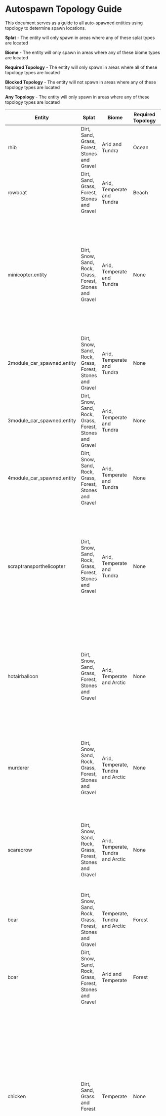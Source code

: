 # Autospawn Topology Guide

This document serves as a guide to all auto-spawned entities using topology to determine spawn locations.

**Splat** - The entity will only spawn in areas where any of these splat types are located

**Biome** - The entity will only spawn in areas where any of these biome types are located
  
**Required Topology** - The entity will only spawn in areas where all of these topology types are located
  
**Blocked Topology** - The entity will not spawn in areas where any of these topology types are located
  
**Any Topology** - The entity will only spawn in areas where any of these topology types are located


| Entity | Splat | Biome | Required Topology | Blocked Topology | Any Topology |
| --- | --- | --- | --- | --- | --- |
| rhib | Dirt, Sand, Grass, Forest, Stones and Gravel | Arid and Tundra | Ocean | Beachside and Beach | Ocean |
| rowboat | Dirt, Sand, Grass, Forest, Stones and Gravel | Arid, Temperate and Tundra | Beach | Beachside | Oceanside, River, Riverside, Lake and Lakeside |
| minicopter.entity | Dirt, Snow, Sand, Rock, Grass, Forest, Stones and Gravel | Arid, Temperate and Tundra | None | Cliff, Summit, Beachside, Beach, Ocean, Oceanside, Decor, Swamp, River, Riverside, Lake, Lakeside, Offshore, Powerline, Building, Cliffside, Mountain, Clutter and Hilltop | Road |
| 2module_car_spawned.entity | Dirt, Snow, Sand, Rock, Grass, Forest, Stones and Gravel | Arid, Temperate and Tundra | None | Forest | Beach |
| 3module_car_spawned.entity | Dirt, Snow, Sand, Rock, Grass, Forest, Stones and Gravel | Arid, Temperate and Tundra | None | Forest | Beach |
| 4module_car_spawned.entity | Dirt, Snow, Sand, Rock, Grass, Forest, Stones and Gravel | Arid, Temperate and Tundra | None | Forest | Beach |
| scraptransporthelicopter | Dirt, Snow, Sand, Rock, Grass, Forest, Stones and Gravel | Arid, Temperate and Tundra | None | Cliff, Summit, Beachside, Beach, Ocean, Oceanside, Decor, Swamp, River, Riverside, Lake, Lakeside, Offshore, Powerline, Building, Cliffside, Mountain, Clutter and Hilltop | Field and Road |
| hotairballoon | Dirt, Snow, Sand, Grass, Forest, Stones and Gravel | Arid, Temperate and Arctic | None | Cliff, Beachside, Beach, Forest, Ocean, Oceanside, River, Riverside, Lake, Lakeside, Offshore, Powerline, Building, Cliffside and Mountain | Field, Roadside and Plain |
| murderer | Dirt, Snow, Sand, Rock, Grass, Forest, Stones and Gravel | Arid, Temperate, Tundra and Arctic | None | Cliff, Summit, Ocean, Decor, Swamp, River, Lake, Offshore, Plain, Building, Cliffside, Mountain and Clutter | Monument, Roadside and Powerline |
| scarecrow | Dirt, Snow, Sand, Rock, Grass, Forest, Stones and Gravel | Arid, Temperate, Tundra and Arctic | None | Cliff, Summit, Ocean, Decor, Swamp, River, Lake, Offshore, Plain, Building, Cliffside, Mountain and Clutter | Monument, Roadside and Powerline |
| bear | Dirt, Snow, Sand, Rock, Grass, Forest, Stones and Gravel | Temperate, Tundra and Arctic | Forest | None | Forest |
| boar | Dirt, Snow, Sand, Rock, Grass, Forest, Stones and Gravel | Arid and Temperate | Forest | None | Forest |
| chicken | Dirt, Sand, Grass and Forest | Temperate | None | Field, Cliff, Summit, Beachside, Beach, Forest, Forestside, Ocean, Oceanside, Decor, Monument, Road, Roadside, Swamp, River, Riverside, Lake, Lakeside, Offshore, Powerline, Plain, Building, Cliffside, Mountain, Clutter, Alt, Tier0, Tier1, Tier2, Mainland and Hilltop | Field, Cliff, Summit, Beachside, Beach, Forest, Forestside, Ocean, Oceanside, Decor, Monument, Road, Roadside, Swamp, River, Riverside, Lake, Lakeside, Offshore, Powerline, Plain, Building, Cliffside, Mountain, Clutter, Alt, Tier0, Tier1, Tier2, Mainland and Hilltop |
| horse | Grass | Arid and Temperate | None | Field, Cliff, Summit, Beachside, Beach, Forestside, Ocean, Oceanside, Decor, Monument, Road, Roadside, Swamp, River, Riverside, Lake, Lakeside, Offshore, Powerline, Plain, Building, Cliffside, Mountain, Clutter, Alt, Tier0, Tier1, Tier2, Mainland and Hilltop | Field, Cliff, Summit, Beachside, Beach, Forest, Forestside, Ocean, Oceanside, Decor, Monument, Road, Roadside, Swamp, River, Riverside, Lake, Lakeside, Offshore, Powerline, Plain, Building, Cliffside, Mountain, Clutter, Alt, Tier0, Tier1, Tier2, Mainland and Hilltop |
| stag | Grass and Forest | Temperate and Tundra | Forest | None | Forest |
| wolf | Dirt, Snow, Sand, Grass, Forest, Stones and Gravel | Arid, Temperate and Tundra | Forest | None | Forest |
| zombie | Dirt, Snow, Sand, Rock, Grass, Forest, Stones and Gravel | Arid, Temperate, Tundra and Arctic | None | Cliff, Summit, Ocean, Decor, Monument, Road, Swamp, River, Lake, Offshore, Plain, Building, Cliffside, Mountain and Clutter | Field, Cliff, Summit, Beachside, Beach, Forest, Forestside, Ocean, Oceanside, Decor, Monument, Road, Roadside, Swamp, River, Riverside, Lake, Lakeside, Offshore, Powerline, Plain, Building, Cliffside, Mountain, Clutter, Alt, Tier0, Tier1, Tier2, Mainland and Hilltop |
| testridablehorse | Dirt, Snow, Sand, Rock, Grass, Forest, Stones and Gravel | Arid and Temperate | None | Cliff, Summit, Forest, Ocean, Oceanside, Decor, Monument, Road, Swamp, River, Lake, Offshore, Powerline, Building, Cliffside, Mountain, Clutter and Hilltop | Field, Cliff, Summit, Beachside, Beach, Forest, Forestside, Ocean, Oceanside, Decor, Monument, Road, Roadside, Swamp, River, Riverside, Lake, Lakeside, Offshore, Powerline, Plain, Building, Cliffside, Mountain, Clutter, Alt, Tier0, Tier1, Tier2, Mainland and Hilltop |
| loot-barrel-1 | Dirt, Snow, Sand, Rock, Grass, Forest, Stones and Gravel | Arid, Temperate, Tundra and Arctic | None | Cliff, Summit, Ocean, Decor, River, Lake, Offshore, Building, Cliffside, Mountain and Clutter | Monument |
| loot-barrel-2 | Dirt, Snow, Sand, Rock, Grass, Forest, Stones and Gravel | Arid, Temperate, Tundra and Arctic | None | Cliff, Summit, Ocean, Decor, River, Lake, Offshore, Building, Cliffside, Mountain and Clutter | Monument |
| trash-pile-1 | Dirt, Snow, Sand, Rock, Grass, Forest, Stones and Gravel | Arid, Temperate, Tundra and Arctic | None | Cliff, Summit, Ocean, Decor, River, Lake, Offshore, Building, Cliffside, Mountain and Clutter | Monument |
| metal-ore | Dirt, Snow, Sand, Rock, Grass, Forest, Stones and Gravel | Arid, Temperate, Tundra and Arctic | Summit | None | Field, Cliff, Summit, Beachside, Beach, Forest, Forestside, Ocean, Oceanside, Decor, Monument, Road, Roadside, Swamp, River, Riverside, Lake, Lakeside, Offshore, Powerline, Plain, Building, Cliffside, Mountain, Clutter, Alt, Tier0, Tier1, Tier2, Mainland and Hilltop |
| stone-ore | Dirt, Snow, Sand, Rock, Grass, Forest, Stones and Gravel | Arid, Temperate, Tundra and Arctic | Summit | None | Field, Cliff, Summit, Beachside, Beach, Forest, Forestside, Ocean, Oceanside, Decor, Monument, Road, Roadside, Swamp, River, Riverside, Lake, Lakeside, Offshore, Powerline, Plain, Building, Cliffside, Mountain, Clutter, Alt, Tier0, Tier1, Tier2, Mainland and Hilltop |
| sulfur-ore | Dirt, Snow, Sand, Rock, Grass, Forest, Stones and Gravel | Arid, Temperate, Tundra and Arctic | Summit | None | Field, Cliff, Summit, Beachside, Beach, Forest, Forestside, Ocean, Oceanside, Decor, Monument, Road, Roadside, Swamp, River, Riverside, Lake, Lakeside, Offshore, Powerline, Plain, Building, Cliffside, Mountain, Clutter, Alt, Tier0, Tier1, Tier2, Mainland and Hilltop |
| mushroom-cluster-5 | Forest | Temperate and Tundra | None | Cliff, Summit, Ocean, Decor, Road, Swamp, River, Lake, Offshore, Plain, Building, Cliffside, Mountain and Clutter | Forest |
| mushroom-cluster-6 | Forest | Temperate and Tundra | None | Cliff, Summit, Ocean, Decor, Road, Swamp, River, Lake, Offshore, Plain, Building, Cliffside, Mountain and Clutter | Forest |
| hemp-collectable | Dirt, Grass and Forest | Temperate and Tundra | None | Cliff, Summit, Beach, Ocean, Decor, Road, Swamp, River, Lake, Offshore, Plain, Building, Cliffside, Mountain and Clutter | Field and Forest |
| metal-collectable | Dirt, Snow, Sand, Grass and Forest | Arid, Temperate and Tundra | None | Cliff, Summit, Beach, Ocean, Decor, Road, Swamp, River, Lake, Offshore, Plain, Building, Cliffside, Mountain and Clutter | Field and Forest |
| stone-collectable | Dirt, Snow, Sand, Grass and Forest | Arid, Temperate and Tundra | None | Cliff, Summit, Beach, Ocean, Decor, Road, Swamp, River, Lake, Offshore, Plain, Building, Cliffside, Mountain and Clutter | Field and Forest |
| sulfur-collectable | Dirt, Snow, Sand, Grass and Forest | Arid, Temperate and Tundra | None | Cliff, Summit, Beach, Ocean, Decor, Road, Swamp, River, Lake, Offshore, Plain, Building, Cliffside, Mountain and Clutter | Field and Forest |
| corn-collectable | Grass and Forest | Arid, Temperate and Tundra | None | Cliff, Summit, Beachside, Beach, Ocean, Oceanside, Decor, Road, Swamp, River, Lake, Offshore, Plain, Building, Cliffside, Mountain and Clutter | Riverside and Lakeside |
| pumpkin-collectable | Grass and Forest | Arid, Temperate and Tundra | None | Cliff, Summit, Beachside, Beach, Ocean, Oceanside, Decor, Road, Swamp, River, Lake, Offshore, Plain, Building, Cliffside, Mountain and Clutter | Riverside and Lakeside |
| birch_big_temp | Grass and Forest | Temperate | None | Cliff, Summit, Beachside, Beach, Forestside, Ocean, Road, Swamp, River, Lake, Offshore, Powerline, Plain, Building and Alt | Forest, Decor, Cliffside and Clutter |
| birch_large_temp | Grass and Forest | Temperate | None | Cliff, Summit, Beachside, Beach, Forestside, Ocean, Road, Swamp, River, Lake, Offshore, Powerline, Plain, Building and Alt | Forest, Decor, Cliffside and Clutter |
| birch_medium_temp | Grass and Forest | Temperate | None | Cliff, Summit, Beachside, Beach, Forestside, Ocean, Road, Swamp, River, Lake, Offshore, Powerline, Plain, Building and Alt | Forest, Decor, Cliffside and Clutter |
| birch_small_temp | Grass and Forest | Temperate | None | Cliff, Summit, Beachside, Beach, Forestside, Ocean, Road, Swamp, River, Lake, Offshore, Powerline, Plain, Building and Alt | Forest, Decor, Cliffside and Clutter |
| birch_tiny_temp | Grass and Forest | Temperate | None | Cliff, Summit, Beachside, Beach, Forestside, Ocean, Road, Swamp, River, Lake, Offshore, Powerline, Plain, Building and Alt | Forest, Decor, Cliffside and Clutter |
| douglas_fir_a | Grass and Forest | Temperate | None | Cliff, Summit, Beachside, Beach, Forestside, Ocean, Road, Swamp, River, Lake, Offshore, Powerline, Plain, Building and Alt | Forest, Decor, Cliffside and Clutter |
| douglas_fir_b | Grass and Forest | Temperate | None | Cliff, Summit, Beachside, Beach, Forestside, Ocean, Road, Swamp, River, Lake, Offshore, Powerline, Plain, Building and Alt | Forest, Decor, Cliffside and Clutter |
| douglas_fir_c | Grass and Forest | Temperate | None | Cliff, Summit, Beachside, Beach, Forestside, Ocean, Road, Swamp, River, Lake, Offshore, Powerline, Plain, Building and Alt | Forest, Decor, Cliffside and Clutter |
| pine_a | Grass and Forest | Temperate | None | Cliff, Summit, Beachside, Beach, Forestside, Ocean, Road, Swamp, River, Lake, Offshore, Powerline, Plain, Building and Alt | Forest, Decor, Cliffside and Clutter |
| pine_b | Grass and Forest | Temperate | None | Cliff, Summit, Beachside, Beach, Forestside, Ocean, Road, Swamp, River, Lake, Offshore, Powerline, Plain, Building and Alt | Forest, Decor, Cliffside and Clutter |
| pine_c | Grass and Forest | Temperate | None | Cliff, Summit, Beachside, Beach, Forestside, Ocean, Road, Swamp, River, Lake, Offshore, Powerline, Plain, Building and Alt | Forest, Decor, Cliffside and Clutter |
| birch_tiny_temp | Grass and Forest | Temperate | None | Cliff, Summit, Beachside, Beach, Forestside, Ocean, Road, Swamp, River, Lake, Offshore, Powerline, Plain, Building and Alt | Forest, Decor, Cliffside and Clutter |
| douglas_fir_d | Grass and Forest | Temperate | None | Cliff, Summit, Beachside, Beach, Forestside, Ocean, Road, Swamp, River, Lake, Offshore, Powerline, Plain, Building and Alt | Forest, Decor, Cliffside and Clutter |
| pine_d | Grass and Forest | Temperate | None | Cliff, Summit, Beachside, Beach, Forestside, Ocean, Road, Swamp, River, Lake, Offshore, Powerline, Plain, Building and Alt | Forest, Decor, Cliffside and Clutter |
| birch_big_tundra | Forest | Tundra | None | Cliff, Beachside, Beach, Ocean, Road, Swamp, River, Lake, Offshore, Plain and Building | Forest, Decor, Cliffside and Clutter |
| birch_large_tundra | Forest | Tundra | None | Cliff, Beachside, Beach, Ocean, Road, Swamp, River, Lake, Offshore, Plain and Building | Forest, Decor, Cliffside and Clutter |
| birch_medium_tundra | Forest | Tundra | None | Cliff, Beachside, Beach, Ocean, Road, Swamp, River, Lake, Offshore, Plain and Building | Forest, Decor, Cliffside and Clutter |
| birch_small_tundra | Forest | Tundra | None | Cliff, Beachside, Beach, Ocean, Road, Swamp, River, Lake, Offshore, Plain and Building | Forest, Decor, Cliffside and Clutter |
| birch_tiny_tundra | Forest | Tundra | None | Cliff, Beachside, Beach, Ocean, Road, Swamp, River, Lake, Offshore, Plain and Building | Forest, Decor, Cliffside and Clutter |
| douglas_fir_c | Forest | Tundra | None | Cliff, Beachside, Beach, Ocean, Road, Swamp, River, Lake, Offshore, Plain and Building | Forest, Decor, Cliffside and Clutter |
| oak_a_tundra | Forest | Tundra | None | Cliff, Beachside, Beach, Ocean, Road, Swamp, River, Lake, Offshore, Plain and Building | Forest, Decor, Cliffside and Clutter |
| oak_b_tundra | Forest | Tundra | None | Cliff, Beachside, Beach, Ocean, Road, Swamp, River, Lake, Offshore, Plain and Building | Forest, Decor, Cliffside and Clutter |
| american_beech_d_dead | Grass and Forest | Tundra | None | Cliff, Beachside, Beach, Ocean, Road, Swamp, River, Lake, Offshore, Plain and Building | Field, Forest, Forestside and Cliffside |
| american_beech_e_dead | Grass and Forest | Tundra | None | Cliff, Beachside, Beach, Ocean, Road, Swamp, River, Lake, Offshore, Plain and Building | Field, Forest, Forestside and Cliffside |
| birch_small_tundra | Grass and Forest | Tundra | None | Cliff, Beachside, Beach, Ocean, Road, Swamp, River, Lake, Offshore, Plain and Building | Field, Forest, Forestside and Cliffside |
| birch_tiny_tundra | Grass and Forest | Tundra | None | Cliff, Beachside, Beach, Ocean, Road, Swamp, River, Lake, Offshore, Plain and Building | Field, Forest, Forestside and Cliffside |
| oak_a_tundra | Grass and Forest | Tundra | None | Cliff, Beachside, Beach, Ocean, Road, Swamp, River, Lake, Offshore, Plain and Building | Field, Forest, Forestside and Cliffside |
| oak_f_tundra | Grass and Forest | Tundra | None | Cliff, Beachside, Beach, Ocean, Road, Swamp, River, Lake, Offshore, Plain and Building | Field, Forest, Forestside and Cliffside |
| douglas_fir_a_snow | Grass | Arctic | None | Cliff, Summit, Beachside, Beach, Forest, Forestside, Ocean, Oceanside, Road, Swamp, River, Lake, Offshore, Powerline, Plain and Building | Field and Cliffside |
| douglas_fir_b_snow | Grass | Arctic | None | Cliff, Summit, Beachside, Beach, Forest, Forestside, Ocean, Oceanside, Road, Swamp, River, Lake, Offshore, Powerline, Plain and Building | Field and Cliffside |
| douglas_fir_c_snow | Grass | Arctic | None | Cliff, Summit, Beachside, Beach, Forest, Forestside, Ocean, Oceanside, Road, Swamp, River, Lake, Offshore, Powerline, Plain and Building | Field and Cliffside |
| douglas_fir_c_snow | Snow | Arctic | None | Field, Cliff, Summit, Beachside, Beach, Forestside, Ocean, Oceanside, Road, Swamp, River, Lake, Offshore, Powerline, Plain and Building | Forest |
| pine_a_snow | Snow | Arctic | None | Field, Cliff, Summit, Beachside, Beach, Forestside, Ocean, Oceanside, Road, Swamp, River, Lake, Offshore, Powerline, Plain and Building | Forest |
| pine_b snow | Snow | Arctic | None | Field, Cliff, Summit, Beachside, Beach, Forestside, Ocean, Oceanside, Road, Swamp, River, Lake, Offshore, Powerline, Plain and Building | Forest |
| pine_c_snow | Snow | Arctic | None | Field, Cliff, Summit, Beachside, Beach, Forestside, Ocean, Oceanside, Road, Swamp, River, Lake, Offshore, Powerline, Plain and Building | Forest |
| pine_d_snow | Snow | Arctic | None | Field, Cliff, Summit, Beachside, Beach, Forestside, Ocean, Oceanside, Road, Swamp, River, Lake, Offshore, Powerline, Plain and Building | Forest |
| cactus-1 | Dirt and Sand | Arid | None | Cliff, Summit, Ocean, Decor, Road, Swamp, River, Lake, Offshore, Plain and Building | Field |
| cactus-2 | Dirt and Sand | Arid | None | Cliff, Summit, Ocean, Decor, Road, Swamp, River, Lake, Offshore, Plain and Building | Field |
| cactus-3 | Dirt and Sand | Arid | None | Cliff, Summit, Ocean, Decor, Road, Swamp, River, Lake, Offshore, Plain and Building | Field |
| cactus-4 | Dirt and Sand | Arid | None | Cliff, Summit, Ocean, Decor, Road, Swamp, River, Lake, Offshore, Plain and Building | Field |
| cactus-5 | Dirt and Sand | Arid | None | Cliff, Summit, Ocean, Decor, Road, Swamp, River, Lake, Offshore, Plain and Building | Field |
| cactus-6 | Dirt and Sand | Arid | None | Cliff, Summit, Ocean, Decor, Road, Swamp, River, Lake, Offshore, Plain and Building | Field |
| cactus-7 | Dirt and Sand | Arid | None | Cliff, Summit, Ocean, Decor, Road, Swamp, River, Lake, Offshore, Plain and Building | Field |
| palm_tree_med_a_entity | Sand and Grass | Arid | None | Field, Cliff, Summit, Beach, Forest, Forestside, Ocean, Decor, Road, Swamp, Lake, Offshore, Plain and Building | Beachside, River, Riverside, Lake and Lakeside |
| palm_tree_med_b_entity | Sand and Grass | Arid | None | Field, Cliff, Summit, Beach, Forest, Forestside, Ocean, Decor, Road, Swamp, Lake, Offshore, Plain and Building | Beachside, River, Riverside, Lake and Lakeside |
| palm_tree_short_a_entity | Sand and Grass | Arid | None | Field, Cliff, Summit, Beach, Forest, Forestside, Ocean, Decor, Road, Swamp, Lake, Offshore, Plain and Building | Beachside, River, Riverside, Lake and Lakeside |
| palm_tree_short_b_entity | Sand and Grass | Arid | None | Field, Cliff, Summit, Beach, Forest, Forestside, Ocean, Decor, Road, Swamp, Lake, Offshore, Plain and Building | Beachside, River, Riverside, Lake and Lakeside |
| palm_tree_short_c_entity | Sand and Grass | Arid | None | Field, Cliff, Summit, Beach, Forest, Forestside, Ocean, Decor, Road, Swamp, Lake, Offshore, Plain and Building | Beachside, River, Riverside, Lake and Lakeside |
| palm_tree_small_a_entity | Sand and Grass | Arid | None | Field, Cliff, Summit, Beach, Forest, Forestside, Ocean, Decor, Road, Swamp, Lake, Offshore, Plain and Building | Beachside, River, Riverside, Lake and Lakeside |
| palm_tree_small_b_entity | Sand and Grass | Arid | None | Field, Cliff, Summit, Beach, Forest, Forestside, Ocean, Decor, Road, Swamp, Lake, Offshore, Plain and Building | Beachside, River, Riverside, Lake and Lakeside |
| palm_tree_small_c_entity | Sand and Grass | Arid | None | Field, Cliff, Summit, Beach, Forest, Forestside, Ocean, Decor, Road, Swamp, Lake, Offshore, Plain and Building | Beachside, River, Riverside, Lake and Lakeside |
| palm_tree_tall_a_entity | Sand and Grass | Arid | None | Field, Cliff, Summit, Beach, Forest, Forestside, Ocean, Decor, Road, Swamp, Lake, Offshore, Plain and Building | Beachside, River, Riverside, Lake and Lakeside |
| palm_tree_tall_b_entity | Sand and Grass | Arid | None | Field, Cliff, Summit, Beach, Forest, Forestside, Ocean, Decor, Road, Swamp, Lake, Offshore, Plain and Building | Beachside, River, Riverside, Lake and Lakeside |
| palm_tree_med_a_entity | Grass | Arid | None | Cliff, Summit, Beach, Forest, Ocean, Decor, Road, Swamp, River, Lake, Offshore, Plain and Building | Field, Cliff, Beachside, Forestside, Riverside and Lakeside |
| palm_tree_med_b_entity | Grass | Arid | None | Cliff, Summit, Beach, Forest, Ocean, Decor, Road, Swamp, River, Lake, Offshore, Plain and Building | Field, Cliff, Beachside, Forestside, Riverside and Lakeside |
| palm_tree_short_a_entity | Grass | Arid | None | Cliff, Summit, Beach, Forest, Ocean, Decor, Road, Swamp, River, Lake, Offshore, Plain and Building | Field, Cliff, Beachside, Forestside, Riverside and Lakeside |
| palm_tree_short_b_entity | Grass | Arid | None | Cliff, Summit, Beach, Forest, Ocean, Decor, Road, Swamp, River, Lake, Offshore, Plain and Building | Field, Cliff, Beachside, Forestside, Riverside and Lakeside |
| palm_tree_short_c_entity | Grass | Arid | None | Cliff, Summit, Beach, Forest, Ocean, Decor, Road, Swamp, River, Lake, Offshore, Plain and Building | Field, Cliff, Beachside, Forestside, Riverside and Lakeside |
| palm_tree_small_a_entity | Grass | Arid | None | Cliff, Summit, Beach, Forest, Ocean, Decor, Road, Swamp, River, Lake, Offshore, Plain and Building | Field, Cliff, Beachside, Forestside, Riverside and Lakeside |
| palm_tree_small_b_entity | Grass | Arid | None | Cliff, Summit, Beach, Forest, Ocean, Decor, Road, Swamp, River, Lake, Offshore, Plain and Building | Field, Cliff, Beachside, Forestside, Riverside and Lakeside |
| palm_tree_small_c_entity | Grass | Arid | None | Cliff, Summit, Beach, Forest, Ocean, Decor, Road, Swamp, River, Lake, Offshore, Plain and Building | Field, Cliff, Beachside, Forestside, Riverside and Lakeside |
| palm_tree_tall_a_entity | Grass | Arid | None | Cliff, Summit, Beach, Forest, Ocean, Decor, Road, Swamp, River, Lake, Offshore, Plain and Building | Field, Cliff, Beachside, Forestside, Riverside and Lakeside |
| palm_tree_tall_b_entity | Grass | Arid | None | Cliff, Summit, Beach, Forest, Ocean, Decor, Road, Swamp, River, Lake, Offshore, Plain and Building | Field, Cliff, Beachside, Forestside, Riverside and Lakeside |
| palm_tree_med_a_entity | Forest | Arid | None | Summit, Ocean, Road, Swamp, River, Lake, Offshore, Plain and Building | Beachside, Forest, Lakeside and Cliffside |
| palm_tree_med_b_entity | Forest | Arid | None | Summit, Ocean, Road, Swamp, River, Lake, Offshore, Plain and Building | Beachside, Forest, Lakeside and Cliffside |
| palm_tree_short_a_entity | Forest | Arid | None | Summit, Ocean, Road, Swamp, River, Lake, Offshore, Plain and Building | Beachside, Forest, Lakeside and Cliffside |
| palm_tree_short_b_entity | Forest | Arid | None | Summit, Ocean, Road, Swamp, River, Lake, Offshore, Plain and Building | Beachside, Forest, Lakeside and Cliffside |
| palm_tree_short_c_entity | Forest | Arid | None | Summit, Ocean, Road, Swamp, River, Lake, Offshore, Plain and Building | Beachside, Forest, Lakeside and Cliffside |
| palm_tree_small_a_entity | Forest | Arid | None | Summit, Ocean, Road, Swamp, River, Lake, Offshore, Plain and Building | Beachside, Forest, Lakeside and Cliffside |
| palm_tree_small_b_entity | Forest | Arid | None | Summit, Ocean, Road, Swamp, River, Lake, Offshore, Plain and Building | Beachside, Forest, Lakeside and Cliffside |
| palm_tree_small_c_entity | Forest | Arid | None | Summit, Ocean, Road, Swamp, River, Lake, Offshore, Plain and Building | Beachside, Forest, Lakeside and Cliffside |
| palm_tree_tall_a_entity | Forest | Arid | None | Summit, Ocean, Road, Swamp, River, Lake, Offshore, Plain and Building | Beachside, Forest, Lakeside and Cliffside |
| palm_tree_tall_b_entity | Forest | Arid | None | Summit, Ocean, Road, Swamp, River, Lake, Offshore, Plain and Building | Beachside, Forest, Lakeside and Cliffside |
| junkpile_a | Dirt, Snow, Sand, Rock, Grass, Forest, Stones and Gravel | Arid, Temperate, Tundra and Arctic | None | Cliff, Summit, Beach, Ocean, Oceanside, Decor, Monument, Road, River, Lake, Offshore, Building, Cliffside, Mountain and Clutter | Roadside and Powerline |
| junkpile_b | Dirt, Snow, Sand, Rock, Grass, Forest, Stones and Gravel | Arid, Temperate, Tundra and Arctic | None | Cliff, Summit, Beach, Ocean, Oceanside, Decor, Monument, Road, River, Lake, Offshore, Building, Cliffside, Mountain and Clutter | Roadside and Powerline |
| junkpile_c | Dirt, Snow, Sand, Rock, Grass, Forest, Stones and Gravel | Arid, Temperate, Tundra and Arctic | None | Cliff, Summit, Beach, Ocean, Oceanside, Decor, Monument, Road, River, Lake, Offshore, Building, Cliffside, Mountain and Clutter | Roadside and Powerline |
| junkpile_d | Dirt, Snow, Sand, Rock, Grass, Forest, Stones and Gravel | Arid, Temperate, Tundra and Arctic | None | Cliff, Summit, Beach, Ocean, Oceanside, Decor, Monument, Road, River, Lake, Offshore, Building, Cliffside, Mountain and Clutter | Roadside and Powerline |
| junkpile_e | Dirt, Snow, Sand, Rock, Grass, Forest, Stones and Gravel | Arid, Temperate, Tundra and Arctic | None | Cliff, Summit, Beach, Ocean, Oceanside, Decor, Monument, Road, River, Lake, Offshore, Building, Cliffside, Mountain and Clutter | Roadside and Powerline |
| junkpile_f | Dirt, Snow, Sand, Rock, Grass, Forest, Stones and Gravel | Arid, Temperate, Tundra and Arctic | None | Cliff, Summit, Beach, Ocean, Oceanside, Decor, Monument, Road, River, Lake, Offshore, Building, Cliffside, Mountain and Clutter | Roadside and Powerline |
| junkpile_g | Dirt, Snow, Sand, Rock, Grass, Forest, Stones and Gravel | Arid, Temperate, Tundra and Arctic | None | Cliff, Summit, Beach, Ocean, Oceanside, Decor, Monument, Road, River, Lake, Offshore, Building, Cliffside, Mountain and Clutter | Roadside and Powerline |
| driftwood_1 | Dirt, Snow, Sand, Rock, Grass, Forest, Stones and Gravel | Arid, Temperate, Tundra and Arctic | None | Cliff, Beach, Ocean, Monument, Road, Swamp, River, Lake, Plain, Building and Cliffside | Beach |
| driftwood_2 | Dirt, Snow, Sand, Rock, Grass, Forest, Stones and Gravel | Arid, Temperate, Tundra and Arctic | None | Cliff, Beach, Ocean, Monument, Road, Swamp, River, Lake, Plain, Building and Cliffside | Beach |
| driftwood_3 | Dirt, Snow, Sand, Rock, Grass, Forest, Stones and Gravel | Arid, Temperate, Tundra and Arctic | None | Cliff, Beach, Ocean, Monument, Road, Swamp, River, Lake, Plain, Building and Cliffside | Beach |
| driftwood_4 | Dirt, Snow, Sand, Rock, Grass, Forest, Stones and Gravel | Arid, Temperate, Tundra and Arctic | None | Cliff, Beach, Ocean, Monument, Road, Swamp, River, Lake, Plain, Building and Cliffside | Beach |
| driftwood_5 | Dirt, Snow, Sand, Rock, Grass, Forest, Stones and Gravel | Arid, Temperate, Tundra and Arctic | None | Cliff, Beach, Ocean, Monument, Road, Swamp, River, Lake, Plain, Building and Cliffside | Beach |
| dead_log_a | Dirt, Snow, Sand, Rock, Grass, Forest, Stones and Gravel | Tundra | None | Cliff, Summit, Ocean, Decor, Road, Roadside, Swamp, River, Lake, Offshore, Plain and Building | Forest and Forestside |
| dead_log_b | Dirt, Snow, Sand, Rock, Grass, Forest, Stones and Gravel | Tundra | None | Cliff, Summit, Ocean, Decor, Road, Roadside, Swamp, River, Lake, Offshore, Plain and Building | Forest and Forestside |
| dead_log_c | Dirt, Snow, Sand, Rock, Grass, Forest, Stones and Gravel | Tundra | None | Cliff, Summit, Ocean, Decor, Road, Roadside, Swamp, River, Lake, Offshore, Plain and Building | Forest and Forestside |
| dead_log_a | Snow | Arctic | None | Cliff, Summit, Ocean, Decor, Road, Roadside, Swamp, River, Lake, Offshore, Plain and Building | Forest and Forestside |
| dead_log_b | Snow | Arctic | None | Cliff, Summit, Ocean, Decor, Road, Roadside, Swamp, River, Lake, Offshore, Plain and Building | Forest and Forestside |
| dead_log_c | Snow | Arctic | None | Cliff, Summit, Ocean, Decor, Road, Roadside, Swamp, River, Lake, Offshore, Plain and Building | Forest and Forestside |
| dead_log_a | Dirt, Snow, Sand, Rock, Grass, Forest, Stones and Gravel | Temperate | None | Summit and Beachside | Forest and Forestside |
| dead_log_b | Dirt, Snow, Sand, Rock, Grass, Forest, Stones and Gravel | Temperate | None | Summit and Beachside | Forest and Forestside |
| dead_log_c | Dirt, Snow, Sand, Rock, Grass, Forest, Stones and Gravel | Temperate | None | Summit and Beachside | Forest and Forestside |
| metal-ore | Dirt, Snow, Sand, Rock, Grass, Forest, Stones and Gravel | Arid, Temperate, Tundra and Arctic | Summit | None | Field, Cliff, Summit, Beachside, Beach, Forest, Forestside, Ocean, Oceanside, Decor, Monument, Road, Roadside, Swamp, River, Riverside, Lake, Lakeside, Offshore, Powerline, Plain, Building, Cliffside, Mountain, Clutter, Alt, Tier0, Tier1, Tier2, Mainland and Hilltop |
| stone-ore | Dirt, Snow, Sand, Rock, Grass, Forest, Stones and Gravel | Arid, Temperate, Tundra and Arctic | Summit | None | Field, Cliff, Summit, Beachside, Beach, Forest, Forestside, Ocean, Oceanside, Decor, Monument, Road, Roadside, Swamp, River, Riverside, Lake, Lakeside, Offshore, Powerline, Plain, Building, Cliffside, Mountain, Clutter, Alt, Tier0, Tier1, Tier2, Mainland and Hilltop |
| sulfur-ore | Dirt, Snow, Sand, Rock, Grass, Forest, Stones and Gravel | Arid, Temperate, Tundra and Arctic | Summit | None | Field, Cliff, Summit, Beachside, Beach, Forest, Forestside, Ocean, Oceanside, Decor, Monument, Road, Roadside, Swamp, River, Riverside, Lake, Lakeside, Offshore, Powerline, Plain, Building, Cliffside, Mountain, Clutter, Alt, Tier0, Tier1, Tier2, Mainland and Hilltop |
| metal-ore | Dirt, Snow, Sand, Rock, Grass, Forest, Stones and Gravel | Arid, Temperate, Tundra and Arctic | Summit | None | Field, Cliff, Summit, Beachside, Beach, Forest, Forestside, Ocean, Oceanside, Decor, Monument, Road, Roadside, Swamp, River, Riverside, Lake, Lakeside, Offshore, Powerline, Plain, Building, Cliffside, Mountain, Clutter, Alt, Tier0, Tier1, Tier2, Mainland and Hilltop |
| stone-ore | Dirt, Snow, Sand, Rock, Grass, Forest, Stones and Gravel | Arid, Temperate, Tundra and Arctic | Summit | None | Field, Cliff, Summit, Beachside, Beach, Forest, Forestside, Ocean, Oceanside, Decor, Monument, Road, Roadside, Swamp, River, Riverside, Lake, Lakeside, Offshore, Powerline, Plain, Building, Cliffside, Mountain, Clutter, Alt, Tier0, Tier1, Tier2, Mainland and Hilltop |
| sulfur-ore | Dirt, Snow, Sand, Rock, Grass, Forest, Stones and Gravel | Arid, Temperate, Tundra and Arctic | Summit | None | Field, Cliff, Summit, Beachside, Beach, Forest, Forestside, Ocean, Oceanside, Decor, Monument, Road, Roadside, Swamp, River, Riverside, Lake, Lakeside, Offshore, Powerline, Plain, Building, Cliffside, Mountain, Clutter, Alt, Tier0, Tier1, Tier2, Mainland and Hilltop |
| birch_small_temp | Grass | Temperate | None | Field, Cliff, Summit, Ocean, Road, Swamp, River, Lake, Offshore, Plain, Building and Cliffside | Beachside, Riverside and Lakeside |
| birch_tiny_temp | Grass | Temperate | None | Field, Cliff, Summit, Ocean, Road, Swamp, River, Lake, Offshore, Plain, Building and Cliffside | Beachside, Riverside and Lakeside |
| douglas_fir_d | Grass | Temperate | None | Field, Cliff, Summit, Ocean, Road, Swamp, River, Lake, Offshore, Plain, Building and Cliffside | Beachside, Riverside and Lakeside |
| pine_d | Grass | Temperate | None | Field, Cliff, Summit, Ocean, Road, Swamp, River, Lake, Offshore, Plain, Building and Cliffside | Beachside, Riverside and Lakeside |
| wood-collectable | Grass and Forest | Arid, Temperate and Tundra | None | Summit, Beach, Ocean, Decor, Road, Swamp, River, Lake, Offshore, Powerline, Plain, Building, Mountain and Clutter | Field, Cliff, Beachside, Forest, Forestside, Oceanside, Riverside, Lakeside and Cliffside |
| birch_tiny_temp | Grass | Temperate | None | Cliff, Beach, Forest, Forestside, Ocean, Oceanside, Decor, Road, Swamp, River, Lake, Offshore, Powerline, Plain, Building and Clutter | Field and Cliffside |
| douglas_fir_d | Grass | Temperate | None | Cliff, Beach, Forest, Forestside, Ocean, Oceanside, Decor, Road, Swamp, River, Lake, Offshore, Powerline, Plain, Building and Clutter | Field and Cliffside |
| oak_e | Grass | Temperate | None | Cliff, Beach, Forest, Forestside, Ocean, Oceanside, Decor, Road, Swamp, River, Lake, Offshore, Powerline, Plain, Building and Clutter | Field and Cliffside |
| oak_f | Grass | Temperate | None | Cliff, Beach, Forest, Forestside, Ocean, Oceanside, Decor, Road, Swamp, River, Lake, Offshore, Powerline, Plain, Building and Clutter | Field and Cliffside |
| pine_d | Grass | Temperate | None | Cliff, Beach, Forest, Forestside, Ocean, Oceanside, Decor, Road, Swamp, River, Lake, Offshore, Powerline, Plain, Building and Clutter | Field and Cliffside |
| palm_tree_med_a_entity | Sand | Arid | None | Field, Cliff, Summit, Ocean, Oceanside, Decor, Road, Swamp, River, Lake, Offshore, Plain and Building | Beachside, Riverside and Lakeside |
| palm_tree_med_b_entity | Sand | Arid | None | Field, Cliff, Summit, Ocean, Oceanside, Decor, Road, Swamp, River, Lake, Offshore, Plain and Building | Beachside, Riverside and Lakeside |
| palm_tree_short_a_entity | Sand | Arid | None | Field, Cliff, Summit, Ocean, Oceanside, Decor, Road, Swamp, River, Lake, Offshore, Plain and Building | Beachside, Riverside and Lakeside |
| palm_tree_short_b_entity | Sand | Arid | None | Field, Cliff, Summit, Ocean, Oceanside, Decor, Road, Swamp, River, Lake, Offshore, Plain and Building | Beachside, Riverside and Lakeside |
| palm_tree_short_c_entity | Sand | Arid | None | Field, Cliff, Summit, Ocean, Oceanside, Decor, Road, Swamp, River, Lake, Offshore, Plain and Building | Beachside, Riverside and Lakeside |
| palm_tree_small_a_entity | Sand | Arid | None | Field, Cliff, Summit, Ocean, Oceanside, Decor, Road, Swamp, River, Lake, Offshore, Plain and Building | Beachside, Riverside and Lakeside |
| palm_tree_small_b_entity | Sand | Arid | None | Field, Cliff, Summit, Ocean, Oceanside, Decor, Road, Swamp, River, Lake, Offshore, Plain and Building | Beachside, Riverside and Lakeside |
| palm_tree_small_c_entity | Sand | Arid | None | Field, Cliff, Summit, Ocean, Oceanside, Decor, Road, Swamp, River, Lake, Offshore, Plain and Building | Beachside, Riverside and Lakeside |
| palm_tree_tall_a_entity | Sand | Arid | None | Field, Cliff, Summit, Ocean, Oceanside, Decor, Road, Swamp, River, Lake, Offshore, Plain and Building | Beachside, Riverside and Lakeside |
| palm_tree_tall_b_entity | Sand | Arid | None | Field, Cliff, Summit, Ocean, Oceanside, Decor, Road, Swamp, River, Lake, Offshore, Plain and Building | Beachside, Riverside and Lakeside |
| american_beech_a | Grass | Temperate | None | Cliff, Beach, Forest, Forestside, Ocean, Oceanside, Road, Swamp, River, Lake, Offshore, Powerline, Plain, Building and Clutter | Field, Decor, Cliffside and Hilltop |
| american_beech_d | Grass | Temperate | None | Cliff, Beach, Forest, Forestside, Ocean, Oceanside, Road, Swamp, River, Lake, Offshore, Powerline, Plain, Building and Clutter | Field, Decor, Cliffside and Hilltop |
| oak_a | Grass | Temperate | None | Cliff, Beach, Forest, Forestside, Ocean, Oceanside, Road, Swamp, River, Lake, Offshore, Powerline, Plain, Building and Clutter | Field, Decor, Cliffside and Hilltop |
| oak_b | Grass | Temperate | None | Cliff, Beach, Forest, Forestside, Ocean, Oceanside, Road, Swamp, River, Lake, Offshore, Powerline, Plain, Building and Clutter | Field, Decor, Cliffside and Hilltop |
| oak_c | Grass | Temperate | None | Cliff, Beach, Forest, Forestside, Ocean, Oceanside, Road, Swamp, River, Lake, Offshore, Powerline, Plain, Building and Clutter | Field, Decor, Cliffside and Hilltop |
| oak_d | Grass | Temperate | None | Cliff, Beach, Forest, Forestside, Ocean, Oceanside, Road, Swamp, River, Lake, Offshore, Powerline, Plain, Building and Clutter | Field, Decor, Cliffside and Hilltop |
| american_beech_a | Grass and Forest | Temperate | Alt | Cliff, Summit, Beachside, Beach, Forestside, Ocean, Road, Swamp, River, Lake, Offshore, Powerline, Plain and Building | Forest, Decor, Cliffside and Clutter |
| american_beech_a_dead | Grass and Forest | Temperate | Alt | Cliff, Summit, Beachside, Beach, Forestside, Ocean, Road, Swamp, River, Lake, Offshore, Powerline, Plain and Building | Forest, Decor, Cliffside and Clutter |
| american_beech_b | Grass and Forest | Temperate | Alt | Cliff, Summit, Beachside, Beach, Forestside, Ocean, Road, Swamp, River, Lake, Offshore, Powerline, Plain and Building | Forest, Decor, Cliffside and Clutter |
| american_beech_c | Grass and Forest | Temperate | Alt | Cliff, Summit, Beachside, Beach, Forestside, Ocean, Road, Swamp, River, Lake, Offshore, Powerline, Plain and Building | Forest, Decor, Cliffside and Clutter |
| birch_big_temp | Grass and Forest | Temperate | Alt | Cliff, Summit, Beachside, Beach, Forestside, Ocean, Road, Swamp, River, Lake, Offshore, Powerline, Plain and Building | Forest, Decor, Cliffside and Clutter |
| birch_large_temp | Grass and Forest | Temperate | Alt | Cliff, Summit, Beachside, Beach, Forestside, Ocean, Road, Swamp, River, Lake, Offshore, Powerline, Plain and Building | Forest, Decor, Cliffside and Clutter |
| american_beech_d | Grass and Forest | Temperate | Alt | Cliff, Summit, Beachside, Beach, Forestside, Ocean, Road, Swamp, River, Lake, Offshore, Powerline, Plain and Building | Forest, Decor, Cliffside and Clutter |
| american_beech_e | Grass and Forest | Temperate | Alt | Cliff, Summit, Beachside, Beach, Forestside, Ocean, Road, Swamp, River, Lake, Offshore, Powerline, Plain and Building | Forest, Decor, Cliffside and Clutter |
| american_beech_e_dead | Grass and Forest | Temperate | Alt | Cliff, Summit, Beachside, Beach, Forestside, Ocean, Road, Swamp, River, Lake, Offshore, Powerline, Plain and Building | Forest, Decor, Cliffside and Clutter |
| birch_medium_temp | Grass and Forest | Temperate | Alt | Cliff, Summit, Beachside, Beach, Forestside, Ocean, Road, Swamp, River, Lake, Offshore, Powerline, Plain and Building | Forest, Decor, Cliffside and Clutter |
| birch_small_temp | Grass and Forest | Temperate | Alt | Cliff, Summit, Beachside, Beach, Forestside, Ocean, Road, Swamp, River, Lake, Offshore, Powerline, Plain and Building | Forest, Decor, Cliffside and Clutter |
| birch_tiny_temp | Grass and Forest | Temperate | Alt | Cliff, Summit, Beachside, Beach, Forestside, Ocean, Road, Swamp, River, Lake, Offshore, Powerline, Plain and Building | Forest, Decor, Cliffside and Clutter |
| junkpile_water_a | Dirt, Snow, Sand, Rock, Grass, Forest, Stones and Gravel | Arid, Temperate and Tundra | None | None | Offshore |
| junkpile_water_b | Dirt, Snow, Sand, Rock, Grass, Forest, Stones and Gravel | Arid, Temperate and Tundra | None | None | Offshore |
| junkpile_water_c | Dirt, Snow, Sand, Rock, Grass, Forest, Stones and Gravel | Arid, Temperate and Tundra | None | None | Offshore |
| divesite_a | Dirt, Snow, Sand, Rock, Grass, Forest, Stones and Gravel | Arid, Temperate and Tundra | None | None | Ocean, Oceanside and Offshore |
| divesite_b | Dirt, Snow, Sand, Rock, Grass, Forest, Stones and Gravel | Arid, Temperate and Tundra | None | None | Ocean, Oceanside and Offshore |
| divesite_c | Dirt, Snow, Sand, Rock, Grass, Forest, Stones and Gravel | Arid, Temperate and Tundra | None | None | Ocean, Oceanside and Offshore |
| swamp_tree_a | Dirt, Snow, Sand, Rock, Grass, Forest, Stones and Gravel | Arid, Temperate, Tundra and Arctic | None | Cliff, Ocean, Oceanside, Road, Roadside, Offshore, Powerline, Mountain and Hilltop | Swamp |
| swamp_tree_b | Dirt, Snow, Sand, Rock, Grass, Forest, Stones and Gravel | Arid, Temperate, Tundra and Arctic | None | Cliff, Ocean, Oceanside, Road, Roadside, Offshore, Powerline, Mountain and Hilltop | Swamp |
| swamp_tree_c | Dirt, Snow, Sand, Rock, Grass, Forest, Stones and Gravel | Arid, Temperate, Tundra and Arctic | None | Cliff, Ocean, Oceanside, Road, Roadside, Offshore, Powerline, Mountain and Hilltop | Swamp |
| swamp_tree_d | Dirt, Snow, Sand, Rock, Grass, Forest, Stones and Gravel | Arid, Temperate, Tundra and Arctic | None | Cliff, Ocean, Oceanside, Road, Roadside, Offshore, Powerline, Mountain and Hilltop | Swamp |
| swamp_tree_e | Dirt, Snow, Sand, Rock, Grass, Forest, Stones and Gravel | Arid, Temperate, Tundra and Arctic | None | Cliff, Ocean, Oceanside, Road, Roadside, Offshore, Powerline, Mountain and Hilltop | Swamp |
| swamp_tree_f | Dirt, Snow, Sand, Rock, Grass, Forest, Stones and Gravel | Arid, Temperate, Tundra and Arctic | None | Cliff, Ocean, Oceanside, Road, Roadside, Offshore, Powerline, Mountain and Hilltop | Swamp |
| potato-collectable | Forest | Temperate and Tundra | None | Cliff, Summit, Ocean, Decor, Road, Swamp, River, Lake, Offshore, Plain, Building, Cliffside, Mountain and Clutter | Forest |
| berry-blue-collectable | Grass and Forest | Temperate and Tundra | None | Cliff, Summit, Ocean, Decor, Road, Swamp, River, Lake, Offshore, Plain, Building, Cliffside, Mountain and Clutter | Forest |
| berry-green-collectable | Grass and Forest | Temperate and Tundra | None | Cliff, Summit, Ocean, Decor, Road, Swamp, River, Lake, Offshore, Plain, Building, Cliffside, Mountain and Clutter | Forest |
| berry-red-collectable | Grass and Forest | Temperate and Tundra | None | Cliff, Summit, Ocean, Decor, Road, Swamp, River, Lake, Offshore, Plain, Building, Cliffside, Mountain and Clutter | Forest |
| berry-white-collectable | Grass and Forest | Temperate and Tundra | None | Cliff, Summit, Ocean, Decor, Road, Swamp, River, Lake, Offshore, Plain, Building, Cliffside, Mountain and Clutter | Forest |
| berry-yellow-collectable | Grass and Forest | Temperate and Tundra | None | Cliff, Summit, Ocean, Decor, Road, Swamp, River, Lake, Offshore, Plain, Building, Cliffside, Mountain and Clutter | Forest |
